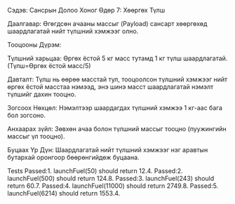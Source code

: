 Сэдэв: Сансрын Долоо Хоног Өдөр 7: Хөөргөх Түлш

Даалгавар: Өгөгдсөн ачааны массыг (Payload) сансарт хөөргөхөд шаардлагатай нийт түлшний хэмжээг олно.

Тооцооны Дүрэм:

Түлшний харьцаа: Өргөх ёстой 5 кг масс тутамд 1 кг түлш шаардлагатай. (Түлш=Өргөх ёстой масс/5)

Давталт: Түлш нь өөрөө масстай тул, тооцоолсон түлшний хэмжээг нийт өргөх ёстой масстаа нэмээд, энэ шинэ масст шаардлагатай нэмэлт түлшийг дахин тооцно.

Зогсоох Нөхцөл: Нэмэлтээр шаардагдах түлшний хэмжээ 1 кг-аас бага бол зогсоно.

Анхаарах зүйл: Зөвхөн ачаа болон түлшний массыг тооцно (пуужингийн массыг үл тооцно).

Буцаах Үр Дүн: Шаардлагатай нийт түлшний хэмжээг нэг аравтын бутархай оронгоор бөөрөнгийдөж буцаана.

Tests
Passed:1. launchFuel(50) should return 12.4.
Passed:2. launchFuel(500) should return 124.8.
Passed:3. launchFuel(243) should return 60.7.
Passed:4. launchFuel(11000) should return 2749.8.
Passed:5. launchFuel(6214) should return 1553.4.